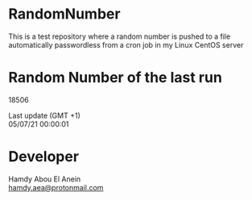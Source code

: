 # RandomNumber    
This is a test repository where a random number is pushed to a file automatically passwordless from a cron job in my Linux CentOS server    
# Random Number of the last run   
18506
      
Last update (GMT +1)    
05/07/21 00:00:01
# Developer    
Hamdy Abou El Anein   
hamdy.aea@protonmail.com
